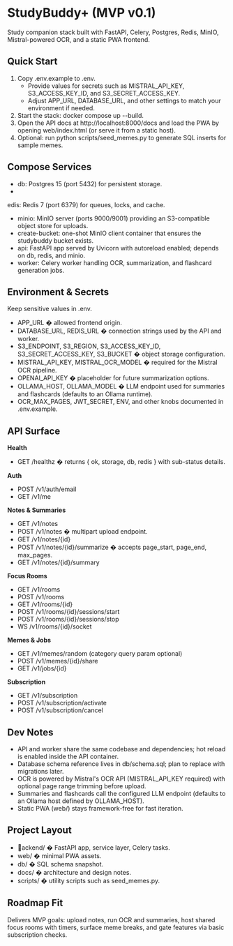 # StudyBuddy+ (MVP v0.1)

Study companion stack built with FastAPI, Celery, Postgres, Redis, MinIO, Mistral-powered OCR, and a static PWA frontend.

## Quick Start
1. Copy .env.example to .env.
   - Provide values for secrets such as MISTRAL_API_KEY, S3_ACCESS_KEY_ID, and S3_SECRET_ACCESS_KEY.
   - Adjust APP_URL, DATABASE_URL, and other settings to match your environment if needed.
2. Start the stack: docker compose up --build.
3. Open the API docs at http://localhost:8000/docs and load the PWA by opening web/index.html (or serve it from a static host).
4. Optional: run python scripts/seed_memes.py to generate SQL inserts for sample memes.

## Compose Services
- db: Postgres 15 (port 5432) for persistent storage.
- 
edis: Redis 7 (port 6379) for queues, locks, and cache.
- minio: MinIO server (ports 9000/9001) providing an S3-compatible object store for uploads.
- create-bucket: one-shot MinIO client container that ensures the studybuddy bucket exists.
- api: FastAPI app served by Uvicorn with autoreload enabled; depends on db, redis, and minio.
- worker: Celery worker handling OCR, summarization, and flashcard generation jobs.

## Environment & Secrets
Keep sensitive values in .env.
- APP_URL � allowed frontend origin.
- DATABASE_URL, REDIS_URL � connection strings used by the API and worker.
- S3_ENDPOINT, S3_REGION, S3_ACCESS_KEY_ID, S3_SECRET_ACCESS_KEY, S3_BUCKET � object storage configuration.
- MISTRAL_API_KEY, MISTRAL_OCR_MODEL � required for the Mistral OCR pipeline.
- OPENAI_API_KEY � placeholder for future summarization options.
- OLLAMA_HOST, OLLAMA_MODEL � LLM endpoint used for summaries and flashcards (defaults to an Ollama runtime).
- OCR_MAX_PAGES, JWT_SECRET, ENV, and other knobs documented in .env.example.

## API Surface
**Health**
- GET /healthz � returns { ok, storage, db, redis } with sub-status details.

**Auth**
- POST /v1/auth/email
- GET /v1/me

**Notes & Summaries**
- GET /v1/notes
- POST /v1/notes � multipart upload endpoint.
- GET /v1/notes/{id}
- POST /v1/notes/{id}/summarize � accepts page_start, page_end, max_pages.
- GET /v1/notes/{id}/summary

**Focus Rooms**
- GET /v1/rooms
- POST /v1/rooms
- GET /v1/rooms/{id}
- POST /v1/rooms/{id}/sessions/start
- POST /v1/rooms/{id}/sessions/stop
- WS /v1/rooms/{id}/socket

**Memes & Jobs**
- GET /v1/memes/random (category query param optional)
- POST /v1/memes/{id}/share
- GET /v1/jobs/{id}

**Subscription**
- GET /v1/subscription
- POST /v1/subscription/activate
- POST /v1/subscription/cancel

## Dev Notes
- API and worker share the same codebase and dependencies; hot reload is enabled inside the API container.
- Database schema reference lives in db/schema.sql; plan to replace with migrations later.
- OCR is powered by Mistral's OCR API (MISTRAL_API_KEY required) with optional page range trimming before upload.
- Summaries and flashcards call the configured LLM endpoint (defaults to an Ollama host defined by OLLAMA_HOST).
- Static PWA (web/) stays framework-free for fast iteration.

## Project Layout
- ackend/ � FastAPI app, service layer, Celery tasks.
- web/ � minimal PWA assets.
- db/ � SQL schema snapshot.
- docs/ � architecture and design notes.
- scripts/ � utility scripts such as seed_memes.py.

## Roadmap Fit
Delivers MVP goals: upload notes, run OCR and summaries, host shared focus rooms with timers, surface meme breaks, and gate features via basic subscription checks.
